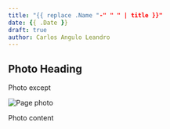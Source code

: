 ```yaml
---
title: "{{ replace .Name "-" " " | title }}"
date: {{ .Date }}
draft: true
author: Carlos Angulo Leandro
---
```


## Photo Heading

Photo except

![Page photo](https://placehold.it/500/300)

Photo content
